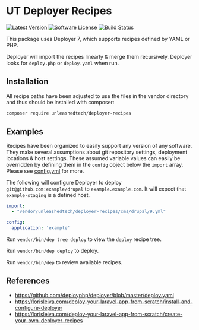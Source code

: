 # UT Deployer Recipes

[![Latest Version](https://img.shields.io/packagist/v/unleashedtech/deployer-recipes.svg?style=flat-square)](https://packagist.org/packages/unleashedtech/deployer-recipes)
[![Software License](https://img.shields.io/badge/License-MIT-brightgreen.svg?style=flat-square)](LICENSE)
[![Build Status](https://img.shields.io/github/workflow/status/unleashedtech/deployer-recipes/test/main.svg?style=flat-square)](https://github.com/unleashedtech/deployer-recipes/actions?query=workflow%3Atest+branch%3Amain)

This package uses Deployer 7, which supports recipes defined by YAML or PHP.

Deployer will import the recipes linearly & merge them recursively. Deployer
looks for `deploy.php` or `deploy.yaml` when run.

## Installation

All recipe paths have been adjusted to use the files in the vendor directory
and thus should be installed with composer:

```bash
composer require unleashedtech/deployer-recipes
```

## Examples
Recipes have been organized to easily support any version of any software.
They make several assumptions about git repository settings, deployment
locations & host settings. These assumed variable values can easily be
overridden by defining them in the `config` object below the `import` array.
Please see [config.yml](config.yml) for more.

The following will configure Deployer to deploy `git@github.com:example/drupal`
to `example.example.com`. It will expect that `example-staging` is a defined host.
```yaml
import:
  - "vendor/unleashedtech/deployer-recipes/cms/drupal/9.yml"

config:
  application: 'example'
```

Run `vendor/bin/dep tree deploy` to view the `deploy` recipe tree.

Run `vendor/bin/dep deploy` to deploy.

Run `vendor/bin/dep` to review available recipes.

## References
* <https://github.com/deployphp/deployer/blob/master/deploy.yaml>
* <https://lorisleiva.com/deploy-your-laravel-app-from-scratch/install-and-configure-deployer>
* <https://lorisleiva.com/deploy-your-laravel-app-from-scratch/create-your-own-deployer-recipes>
